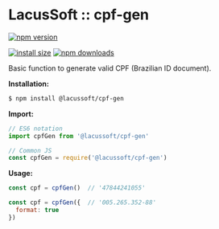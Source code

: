 # LacusSoft :: cpf-gen

[![npm version](https://img.shields.io/npm/v/@lacussoft/cpf-gen.svg?style=flat-square)](https://www.npmjs.org/package/@lacussoft/cpf-gen)
<!-- [![build status](https://img.shields.io/travis/lacussoft/cpf-gen/master.svg?style=flat-square)](https://travis-ci.org/lacussoft/cpf-gen) -->
[![install size](https://packagephobia.now.sh/badge?p=@lacussoft/cpf-gen)](https://packagephobia.now.sh/result?p=@lacussoft/cpf-gen)
[![npm downloads](https://img.shields.io/npm/dm/@lacussoft/cpf-gen.svg?style=flat-square)](http://npm-stat.com/charts.html?package=@lacussoft/cpf-gen)

Basic function to generate valid CPF (Brazilian ID document).

**Installation:**

```bash
$ npm install @lacussoft/cpf-gen
```

**Import:**

```js
// ES6 notation
import cpfGen from '@lacussoft/cpf-gen'

// Common JS
const cpfGen = require('@lacussoft/cpf-gen')
```

**Usage:**

```js
const cpf = cpfGen()  // '47844241055'

const cpf = cpfGen({  // '005.265.352-88'
  format: true
})
```
